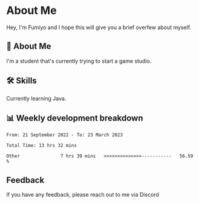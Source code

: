 
# About Me

Hey, I'm Fumiyo and I hope this will give you a brief overfew about myself.


## 🚀 About Me
I'm a student that's currently trying to start a game studio.


## 🛠 Skills

Currently learning Java.


## 📊 Weekly development breakdown
<!--START_SECTION:waka-->

```text
From: 21 September 2022 - To: 23 March 2023

Total Time: 13 hrs 32 mins

Other               7 hrs 39 mins   >>>>>>>>>>>>>>-----------   56.59 %
```

<!--END_SECTION:waka-->


## Feedback

If you have any feedback, please reach out to me via Discord
